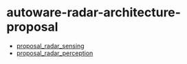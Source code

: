 # autoware-radar-architecture-proposal

- [proposal_radar_sensing](proposal_radar_sensing.md)
- [proposal_radar_perception](proposal_radar_perception.md)
